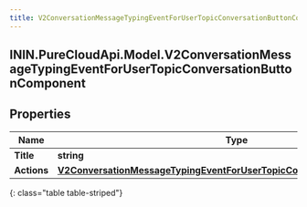 ```yaml
---
title: V2ConversationMessageTypingEventForUserTopicConversationButtonComponent
---
```

## ININ.PureCloudApi.Model.V2ConversationMessageTypingEventForUserTopicConversationButtonComponent

## Properties

|Name | Type | Description | Notes|
|------------ | ------------- | ------------- | -------------|
| **Title** | **string** |  | [optional] |
| **Actions** | [**V2ConversationMessageTypingEventForUserTopicConversationContentActions**](V2ConversationMessageTypingEventForUserTopicConversationContentActions.html) |  | [optional] |
{: class="table table-striped"}


